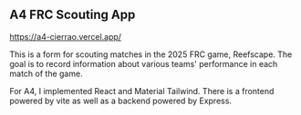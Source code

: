 ## A4 FRC Scouting App

https://a4-cierrao.vercel.app/

This is a form for scouting matches in the 2025 FRC game, Reefscape. The goal is to record information about various teams'
  performance in each match of the game.
  
For A4, I implemented React and Material Tailwind. There is a frontend powered by vite as well as a backend powered by Express.
